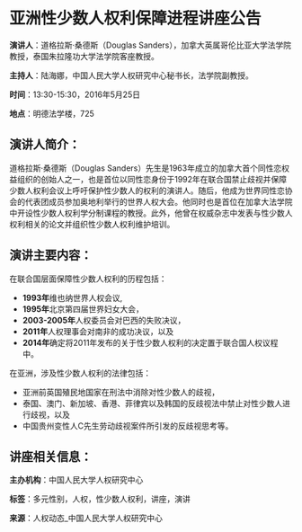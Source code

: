 # 亚洲性少数人权利保障进程讲座公告

**演讲人**：道格拉斯·桑德斯（Douglas Sanders），加拿大英属哥伦比亚大学法学院教授，泰国朱拉隆功大学法学院客座教授。

**主持人**：陆海娜，中国人民大学人权研究中心秘书长，法学院副教授。

**时间**：13:30-15:30，2016年5月25日

**地点**：明德法学楼，725

## 演讲人简介：

道格拉斯·桑德斯（Douglas Sanders）先生是1963年成立的加拿大首个同性恋权益组织的创始人之一，也是首位以同性恋身份于1992年在联合国禁止歧视并保障少数人权利会议上呼吁保护性少数人的权利的演讲人。随后，他成为世界同性恋协会的代表团成员参加奥地利举行的世界人权大会。他同时也是首位在加拿大法学院中开设性少数人权利学分制课程的教授。此外，他曾在权威杂志中发表与性少数人权利相关的论文并组织性少数人权利维护培训。

## 演讲主要内容：

在联合国层面保障性少数人权利的历程包括：
- **1993年**维也纳世界人权会议, 
- **1995年**北京第四届世界妇女大会，
- **2003-2005年**人权委员会对巴西的失败决议，
- **2011年**人权理事会对南非的成功决议，以及
- **2014年**确定将2011年发布的关于性少数人权利的决定置于联合国人权议程中。

在亚洲，涉及性少数人权利的法律包括：
- 亚洲前英国殖民地国家在刑法中消除对性少数人的歧视， 
- 泰国、澳门、新加坡、香港、菲律宾以及韩国的反歧视法中禁止对性少数人进行歧视，以及 
- 中国贵州变性人C先生劳动歧视案件所引发的反歧视思考等。

## 讲座相关信息：

**主办机构**：中国人民大学人权研究中心

**标签**：多元性别，人权，性少数人权利，讲座，演讲

**来源**：人权动态_中国人民大学人权研究中心
